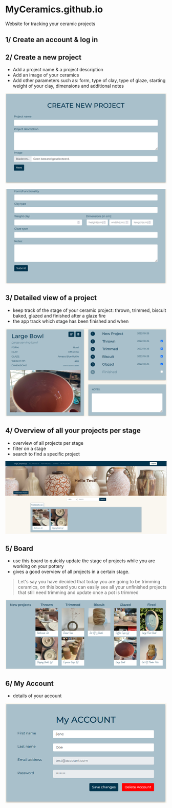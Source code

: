 # MyCeramics.github.io
Website for tracking your ceramic projects

## 1/ Create an account & log in 


## 2/ Create a new project

- Add a project name & a project description
- Add an image of your ceramics
- Add other parameters such as: form, type of clay, type of glaze, starting weight of your clay, dimensions and additional notes


![This is an image](/images/createNewProjectPart1.png)

![This is an image](/images/createNewProjectPart2.png)


## 3/ Detailed view of a project

- keep track of the stage of your ceramic project: thrown, trimmed, biscuit baked, glazed and finished after a glaze fire
- the app track which stage has been finished and when

![This is an image](/images/showPage.png)

## 4/ Overview of all your projects per stage

- overview of all projects per stage
- filter on a stage
- search to find a specific project


![This is an image](/images/allProjects.png)

## 5/ Board

- use this board to quickly update the stage of projects while you are working on your pottery
- gives a good overview of all projects in a certain stage. 
 
> Let's say you have decided that today you are going to be trimming ceramics, on this board you can easily see all your unfinished projects that still need trimming and update once a pot is trimmed 


![This is an image](/images/board.png)

## 6/ My Account

- details of your account

![This is an image](/images/myAccount.png)


